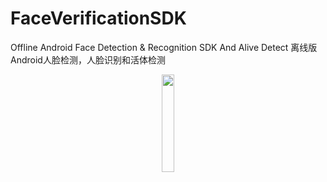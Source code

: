 # FaceVerificationSDK

Offline Android Face Detection &amp; Recognition SDK And Alive Detect 离线版Android人脸检测，人脸识别和活体检测

<div align=center>
<img src="https://user-images.githubusercontent.com/15169396/182627098-0ca24289-641b-4593-bf7c-72b09c4bf94e.jpeg" width = 20% height = 20% />
</div>

